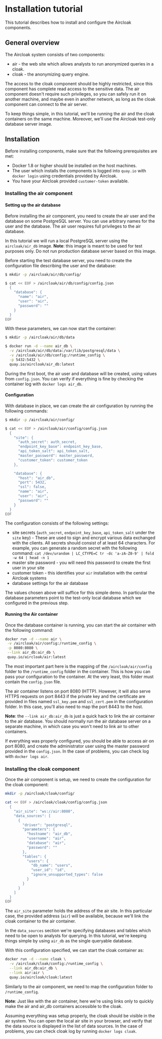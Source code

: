 # Installation tutorial

This tutorial describes how to install and configure the Aircloak components.

## General overview

The Aircloak system consists of two components:

- air - the web site which allows analysts to run anonymized queries in a cloak.
- cloak - the anonymizing query engine.

The access to the cloak component should be highly restricted, since this component has complete read access to the sensitive data. The air component doesn't require such privileges, so you can safely run it on another machine, and maybe even in another network, as long as the cloak component can connect to the air server.

To keep things simple, in this tutorial, we'll be running the air and the cloak containers on the same machine. Moreover, we'll use the Aircloak test-only database server image.

## Installation

Before installing components, make sure that the following prerequisites are met:

- Docker 1.8 or higher should be installed on the host machines.
- The user which installs the components is logged into `quay.io` with `docker login` using credentials provided by Aircloak.
- You have your Aircloak provided `customer-token` available.

### Installing the air component

#### Setting up the air database

Before installing the air component, you need to create the air user and the database on some PostgreSQL server. You can use arbitrary names for the user and the database. The air user requires full privileges to the air database.

In this tutorial we will run a local PostgreSQL server using the `aircloak/air_db` image.
__Note__: this image is meant to be used for test purposes only. Do not run production database server based on this image.

Before starting the test database server, you need to create the configuration file describing the user and the database:

```bash
$ mkdir -p /aircloak/air/db/config/

$ cat << EOF > /aircloak/air/db/config/config.json
  {
    "database": {
      "name": "air",
      "user": "air",
      "password": ""
    }
  }
EOF
```

With these parameters, we can now start the container:

```bash
$ mkdir -p /aircloak/air/db/data

$ docker run -d --name air_db \
  -v /aircloak/air/db/data:/var/lib/postgresql/data \
  -v /aircloak/air/db/config:/runtime_config \
  -p 5432:5432 \
  quay.io/aircloak/air_db:latest
```

During the first boot, the air user and database will be created, using values from `config.json`. You can verify if everything is fine by checking the container log with `docker logs air_db`.

#### Configuration

With database in place, we can create the air configuration by running the following commands:

```bash
$ mkdir -p /aircloak/air/config/

$ cat << EOF > /aircloak/air/config/config.json
  {
    "site": {
      "auth_secret": auth_secret,
      "endpoint_key_base": endpoint_key_base,
      "api_token_salt": api_token_salt,
      "master_password": master_password,
      "customer_token": customer_token
    },

    "database": {
      "host": "air_db",
      "port": 5432,
      "ssl": false,
      "name": "air",
      "user": "air",
      "password": ""
    }
  }
EOF
```

The configuration consists of the following settings:

- site secrets (`auth_secret`, `endpoint_key_base`, `api_token_salt` under the `site` key) - These are used to sign and encrypt various data exchanged with the clients. All secrets should consist of at least 64 characters. For example, you can generate a random secret with the following command: `cat /dev/urandom | LC_CTYPE=C tr -dc 'a-zA-Z0-9' | fold -w 64 | head -n 1`
- master site password - you will need this password to create the first user in your site
- customer token - this identifies your `air` installation with the central Aircloak systems
- database settings for the air database

The values chosen above will suffice for this simple demo. In particular the database parameters point to the test-only local database which we configured in the previous step.

#### Running the Air container

Once the database container is running, you can start the air container with the following command:

```bash
docker run -d --name air \
 -v /aircloak/air/config:/runtime_config \
 -p 8080:8080 \
 --link air_db:air_db \
 quay.io/aircloak/air:latest
```

The most important part here is the mapping of the `/aircloak/air/config` folder to the `/runtime_config` folder in the container. This is how you can pass your configuration to the container. At the very least, this folder must contain the `config.json` file.

The air container listens on port 8080 (HTTP). However, it will also serve HTTPS requests on port 8443 if the private key and the certificate are provided in files named `ssl_key.pem` and `ssl_cert.pem` in the configuration folder. In this case, you'll also need to map the port 8443 to the host.

__Note__: the `--link air_db:air_db` is just a quick hack to link the air container to the air database. You should normally run the air database server on a separate machine, in which case you won't need to link air to other containers.

If everything was properly configured, you should be able to access air on port 8080, and create the administrator user using the master password provided in the `config.json`. In the case of problems, you can check log with `docker logs air`.

### Installing the cloak component

Once the air component is setup, we need to create the configuration for the cloak component:

```bash
mkdir -p /aircloak/cloak/config/

cat << EOF > /aircloak/cloak/config/config.json
  {
    "air_site": "ws://air:8080",
    "data_sources": [
      {
        "driver": "postgresql",
        "parameters": {
          "hostname": "air_db",
          "username": "air",
          "database": "air",
          "password": ""
        },
        "tables": {
          "users": {
            "db_name": "users",
            "user_id": "id",
            "ignore_unsupported_types": false
          }
        }
      }
    ]
  }
EOF
```

The `air_site` parameter holds the address of the air site. In this particular case, the provided address (`air`) will be available, because we'll link the cloak container to the air container.

In the `data_sources` section we're specifying databases and tables which need to be open to analysts for querying. In this tutorial, we're keeping things simple by using `air_db` as the single queryable database.

With this configuration specified, we can start the cloak container as:

```bash
docker run -d --name cloak \
  -v /aircloak/cloak/config:/runtime_config \
  --link air_db:air_db \
  --link air:air \
  quay.io/aircloak/cloak:latest
```

Similarly to the air component, we need to map the configuration folder to `/runtime_config`.

__Note__: Just like with the air container, here we're using links only to quickly make the air and air_db containers accessible to the cloak.

Assuming everything was setup properly, the cloak should be visible in the air system. You can open the local air site in your browser, and verify that the data source is displayed in the list of data sources. In the case of problems, you can check cloak log by running `docker logs cloak`.
